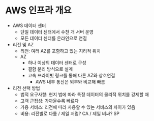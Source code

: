 # AWS 인프라 개요

* AWS 데이터 센터
  * 단일 데이터 센터에서 수천 개 서버 운영
  * 모든 데이터 센터를 온라인으로 연결
* 리전 및 AZ
  * 리전: 여러 AZ를 포함하고 있는 지리적 위치
  * AZ
    * 하나 이상의 데이터 센터로 구성
    * 결함 분리 방식으로 설계
    * 고속 프라이빗 링크를 통해 다른 AZ와 상호연결
      * AWS 내부 통신은 외부와 비교해 빠름
* 리전 선택 방법
  * 법적 요구사항: 현지 법에 따라 특정 데이터의 물리적 위치를 강제할 때
  * 고객 근접성: 가까울수록 빠르다
  * 가용 서비스: 리전에 따라 사용할 수 있는 서비스의 차이가 있음
  * 비용: 리전별로 다름 / 제일 저렴? CA / 제일 비싸? SP
